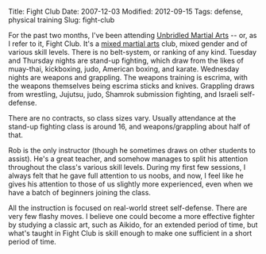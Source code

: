 Title: Fight Club
Date: 2007-12-03
Modified: 2012-09-15
Tags: defense, physical training
Slug: fight-club

For the past two months, I've been attending <a href="http://www.unbridledmartialarts.com/index.htm" >Unbridled Martial Arts</a> -- or, as I refer to it, Fight Club. It's a <a href="http://en.wikipedia.org/wiki/Mixed_martial_arts" >mixed martial arts</a> club, mixed gender and of various skill levels. There is no belt-system, or ranking of any kind. Tuesday and Thursday nights are stand-up fighting, which draw from the likes of muay-thai, kickboxing, judo, American boxing, and karate. Wednesday nights are weapons and grappling. The weapons training is escrima, with the weapons themselves being escrima sticks and knives. Grappling draws from wrestling, Jujutsu, judo, Shamrok submission fighting, and Israeli self-defense.

There are no contracts, so class sizes vary. Usually attendance at the stand-up fighting class is around 16, and weapons/grappling about half of that.

Rob is the only instructor (though he sometimes draws on other students to assist). He's a great teacher, and somehow manages to split his attention throughout the class's various skill levels. During my first few sessions, I always felt that he gave full attention to us noobs, and now, I feel like he gives his attention to those of us slightly more experienced, even when we have a batch of beginners joining the class.

All the instruction is focused on real-world street self-defense. There are very few flashy moves.  I believe one could become a more effective fighter by studying a classic art, such as Aikido, for an extended period of time, but what's taught in Fight Club is skill enough to make one sufficient in a short period of time.
